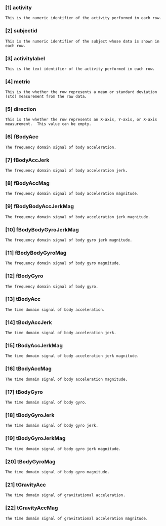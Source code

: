 ### [1] activity
	This is the numeric identifier of the activity performed in each row.
	
### [2] subjectid
	This is the numeric identifier of the subject whose data is shown in each row.
	
### [3] activitylabel
	This is the text identifier of the activity performed in each row.

### [4] metric
	This is the whether the row represents a mean or standard deviation (std) measurement from the raw data.
	
### [5] direction
	This is the whether the row represents an X-axis, Y-axis, or X-axis measurement.  This value can be empty.
	
### [6] fBodyAcc
	The frequency domain signal of body acceleration.
	
### [7] fBodyAccJerk
	The frequency domain signal of body acceleration jerk.
	
### [8] fBodyAccMag
	The frequency domain signal of body acceleration magnitude.
	
### [9] fBodyBodyAccJerkMag
	The frequency domain signal of body acceleration jerk magnitude.
	
### [10] fBodyBodyGyroJerkMag
	The frequency domain signal of body gyro jerk magnitude.
	
### [11] fBodyBodyGyroMag
	The frequency domain signal of body gyro magnitude.
	
### [12] fBodyGyro
	The frequency domain signal of body gyro.
	
### [13] tBodyAcc
	The time domain signal of body acceleration.
	
### [14] tBodyAccJerk
	The time domain signal of body acceleration jerk.
	
### [15] tBodyAccJerkMag
	The time domain signal of body acceleration jerk magnitude.
	
### [16] tBodyAccMag
	The time domain signal of body acceleration magnitude.
	
### [17] tBodyGyro
	The time domain signal of body gyro.
        
### [18] tBodyGyroJerk
	The time domain signal of body gyro jerk.
        
### [19] tBodyGyroJerkMag
	The time domain signal of body gyro jerk magnitude.
	
### [20] tBodyGyroMag
	The time domain signal of body gyro magnitude.
	
### [21] tGravityAcc
	The time domain signal of gravitational acceleration.
	
### [22] tGravityAccMag
	The time domain signal of gravitational acceleration magnitude.

